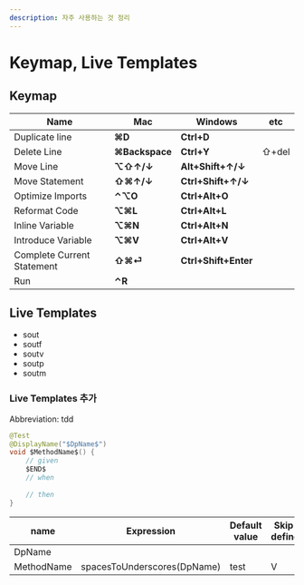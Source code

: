```yaml
---
description: 자주 사용하는 것 정리
---
```


# Keymap, Live Templates

## Keymap

| Name                       | Mac            | Windows              | etc   |
| -------------------------- | -------------- | -------------------- | ----- |
| Duplicate line             | **⌘D**         | **Ctrl+D**           |       |
| Delete Line                | **⌘Backspace** | **Ctrl+Y**           | ⇧+del |
| Move Line                  | **⌥⇧↑/↓**      | **Alt+Shift+↑/↓**    |       |
| Move Statement             | **⇧⌘↑/↓**      | **Ctrl+Shift+↑/↓**   |       |
| Optimize Imports           | **⌃⌥O**        | **Ctrl+Alt+O**       |       |
| Reformat Code              | **⌥⌘L**        | **Ctrl+Alt+L**       |       |
| Inline Variable            | **⌥⌘N**        | **Ctrl+Alt+N**       |       |
| Introduce Variable         | **⌥⌘V**        | **Ctrl+Alt+V**       |       |
| Complete Current Statement | **⇧⌘⏎**        | **Ctrl+Shift+Enter** |       |
| Run                        | **⌃R**         |                      |       |

## Live Templates

* sout
* soutf
* soutv
* soutp
* soutm

### Live Templates 추가

Abbreviation: tdd

```java
@Test  
@DisplayName("$DpName$")  
void $MethodName$() {  
	// given  
	$END$  
	// when  
	  
	// then  
}
```

| name       | Expression                  | Default value | Skip if defined |
| ---------- | --------------------------- | ------------- | --------------- |
| DpName     |                             |               |                 |
| MethodName | spacesToUnderscores(DpName) | test          | V               |
